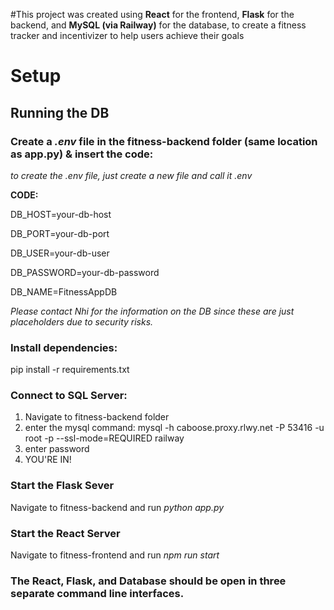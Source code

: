 #This project was created using **React** for the frontend, **Flask** for the backend, and **MySQL (via Railway)** for the database, to create a fitness tracker and incentivizer to help users achieve their goals

# Setup

## Running the DB

### Create a **_.env_** file in the fitness-backend folder (same location as app.py) & insert the code:

_to create the .env file, just create a new file and call it .env_

**CODE:**

DB_HOST=your-db-host

DB_PORT=your-db-port

DB_USER=your-db-user

DB_PASSWORD=your-db-password

DB_NAME=FitnessAppDB


_Please contact Nhi for the information on the DB since these are just placeholders due to security risks._


### Install dependencies:

pip install -r requirements.txt

### Connect to SQL Server:

1. Navigate to fitness-backend folder
2. enter the mysql command: mysql -h caboose.proxy.rlwy.net -P 53416 -u root -p --ssl-mode=REQUIRED railway
3. enter password
4. YOU'RE IN!


### Start the Flask Sever

Navigate to fitness-backend and run *python app.py*

### Start the React Server

Navigate to fitness-frontend and run *npm run start*

### The React, Flask, and Database should be open in three separate command line interfaces.

